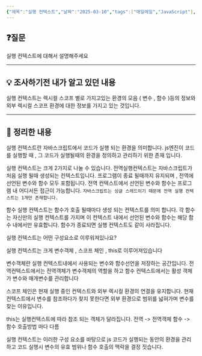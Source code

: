 ```yaml
---
{"제목":"실행 컨텍스트","날짜":"2025-03-10","tags":["매일메일","JavaScript"],"dg-publish":true,"permalink":"/매일메일/25년3월/실행 컨텍스트/","dgPassFrontmatter":true,"created":"2025-03-31T01:18:41.747+09:00","updated":"2025-04-12T01:45:55.628+09:00"}
---
```


## ❓질문

실행 컨텍스트에 대해서 설명해주세요

---
## 💡 조사하기전 내가 알고 있던 내용

실행 컨텍스트는 렉시컬 스코프 별로 가지고있는 환경의 모음 ( 변수 , 함수 )등의 정보와 외부 렉시컬 스코프 환경에 대한 정보를 가지고 있는 것입니다.

---
## 🏫 정리한 내용

실행 컨텍스트란 자바스크립트에서 코드가 실행 되는 환경을 의미합니다.
js엔진이 코드를 실행할 때 , 그 코드가 실행될때의 환경을 정의하고 관리하기 위한 존재 입니다.

실행 컨텍스트는 크게 2가지로 나눌 수 있습니다.
전역실행컨텍스트는 자바스크립트가 처음 실행 될때 생성되는 컨텍스트입니다.
프로그램이 종료 될때까지 유지되며 , 전역에 선언된 변수와 함수 모두 포함됩니다.
전역 컨텍스트에서 선언된 변수와 함수는 프로그램 내 어디서든 접근이 가능합니다.
`자바스크립트는 싱글 스레드이기 때문에 전역 실행 컨텍스트는 1개만 존재합니다.`

함수 실행 컨텍스트는 함수가 호출 될때마다 생성 되는 컨텍스트를 의미 합니다.
각 함수는 자신만의 실행 컨텍스트를 가지며 이 컨텍스트 내에서 선언된 변수와 함수는 해당 함수 내에서만 유효합니다.
함수가 종료되면 실행 컨텍스트도 같이 사라집니다.

실행 컨텍스트는 어떤 구성요소로 이루워져있나요?

실행 컨텍스트는 크게 변수객체 , 스코프 체인 , this로 이루어져있습니다

변수객체란 실행 컨텍스트내에서 사용되는 변수와 함수선언을 저장하는 공간입니다.
전역컨텍스트에서는 전역객체가 변수객체의 역할을 하고 함수 컨텍스트에서는 활성 객체가 변수와 매개변수를 관리합니다

스코프 체인은 현재 실행 중인 컨텍스트와 외부 렉시컬 환경의 연결을 유지합니다.
현재 컨텍스트에서 변수를 참조하다가 찾지 못한다면 외부 환경으로 범위를 넓혀가며 변수를 찾는 이유입니다.

this는 실행컨텍스트에 따라 참조 되는 객체가 달라집니다.
전역 -> 전역객체 함수 -> 함수 호출방법 마다 다름

실행 컨텍스트는 이러한 구성 요소를 바탕으로 js 코드가 실행되는 동안의 환경을 관리하고 코드 실행시 변수의 유효 범위나 함수 호출의 맥락을 결정 짓습니다.
